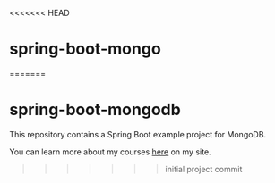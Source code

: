 <<<<<<< HEAD
# spring-boot-mongo
=======
# spring-boot-mongodb
This repository contains a Spring Boot example project for MongoDB.

You can learn more about my courses [here](http://courses.springframework.guru/courses/) on my site.
>>>>>>> initial project commit

